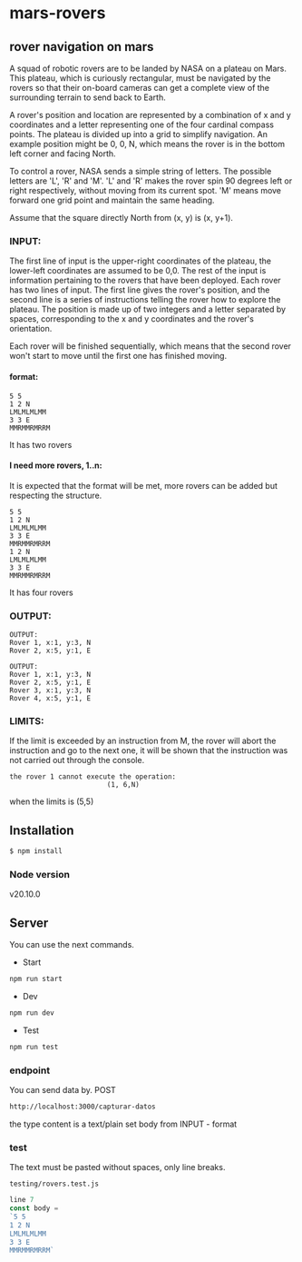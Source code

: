 # mars-rovers

## rover navigation on mars

A squad of robotic rovers are to be landed by NASA on a plateau on Mars. This plateau,
which is curiously rectangular, must be navigated by the rovers so that their on-board
cameras can get a complete view of the surrounding terrain to send back to Earth.

A rover's position and location are represented by a combination of x and y coordinates
and a letter representing one of the four cardinal compass points. The plateau is divided
up into a grid to simplify navigation. An example position might be 0, 0, N, which
means the rover is in the bottom left corner and facing North.

To control a rover, NASA sends a simple string of letters. The possible letters are 'L', 'R'
and 'M'. 'L' and 'R' makes the rover spin 90 degrees left or right respectively, without
moving from its current spot. 'M' means move forward one grid point and maintain the
same heading.

Assume that the square directly North from (x, y) is (x, y+1).

### INPUT:

The first line of input is the upper-right coordinates of the plateau, the lower-left
coordinates are assumed to be 0,0.
The rest of the input is information pertaining to the rovers that have been deployed.
Each rover has two lines of input. The first line gives the rover's position, and the
second line is a series of instructions telling the rover how to explore the plateau.
The position is made up of two integers and a letter separated by spaces,
corresponding to the x and y coordinates and the rover's orientation.

Each rover will be finished sequentially, which means that the second rover won't start
to move until the first one has finished moving.

#### format:

```
5 5
1 2 N
LMLMLMLMM
3 3 E
MMRMMRMRRM
```

It has two rovers

#### I need more rovers, 1..n:

It is expected that the format will be met, more rovers can be added but respecting the structure.

```
5 5
1 2 N
LMLMLMLMM
3 3 E
MMRMMRMRRM
1 2 N
LMLMLMLMM
3 3 E
MMRMMRMRRM
```

It has four rovers

### OUTPUT:

```
OUTPUT:
Rover 1, x:1, y:3, N
Rover 2, x:5, y:1, E
```

```
OUTPUT:
Rover 1, x:1, y:3, N
Rover 2, x:5, y:1, E
Rover 3, x:1, y:3, N
Rover 4, x:5, y:1, E
```

### LIMITS:

If the limit is exceeded by an instruction from M, the rover will abort the instruction and go to the next one, it will be shown that the instruction was not carried out through the console.

```
the rover 1 cannot execute the operation:
                        (1, 6,N)
```

when the limits is (5,5)

## Installation

```sh
$ npm install
```

### Node version

v20.10.0

## Server

You can use the next commands.

- Start

```sh
npm run start
```

- Dev

```sh
npm run dev
```

- Test

```sh
npm run test
```

### endpoint

You can send data by.
POST

```sh
http://localhost:3000/capturar-datos
```

the type content is a text/plain
set body from INPUT - format

### test

The text must be pasted without spaces, only line breaks.

```
testing/rovers.test.js
```

```js
line 7
const body =
`5 5
1 2 N
LMLMLMLMM
3 3 E
MMRMMRMRRM`
```
